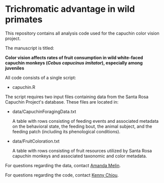 # Trichromatic advantage in wild primates

This repository contains all analysis code used for the capuchin color vision project.

The manuscript is titled:

**Color vision affects rates of fruit consumption in wild white-faced capuchin monkeys (*Cebus capucinus imitator*), especially among juveniles**

All code consists of a single script:

* capuchin.R

The script requires two input files containing data from the Santa Rosa Capuchin Project's database. These files are located in:

* data/CapuchinForagingData.txt

	A table with rows consisting of feeding events and associated metadata on the behavioral state, the feeding bout, the animal subject, and the feeding patch (including its phenological conditions).

* data/FruitColoration.txt

	A table with rows consisting of fruit resources utilized by Santa Rosa capuchin monkeys and associated taxonomic and color metadata.

For questions regarding the data, contact [Amanda Melin](mailto:amanda.melin@ucalgary.ca).

For questions regarding the code, contact [Kenny Chiou](mailto:kenneth.chiou@wustl.edu).